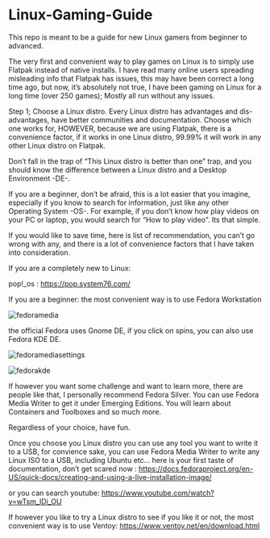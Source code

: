 # Linux-Gaming-Guide
This repo is meant to be a guide for new Linux gamers from beginner to advanced.

The very first and convenient way to play games on Linux is to simply use Flatpak instead of native installs. I have read many online users spreading misleading info that Flatpak has issues, this may have been correct a long time ago, but now, it’s absolutely not true, I have been gaming on Linux for a long time (over 250 games); Mostly all run without any issues.

Step 1; Choose a Linux distro.
Every Linux distro has advantages and dis-advantages, have better communities and documentation. Choose which one works for, HOWEVER, because we are using Flatpak, there is a convenience factor, if it works in one Linux distro, 99.99% it will work in any other Linux distro on Flatpak.

Don’t fall in the trap of “This Linux distro is better than one” trap, and you should know the difference between a Linux distro and a Desktop Environment -DE-.

If you are a beginner, don’t be afraid, this is a lot easier that you imagine, especially if you know to search for information, just like any other Operating System -OS-. For example, if you don’t know how play videos on your PC or laptop, you would search for “How to play video”. Its that simple.

If you would like to save time, here is list of recommendation, you can’t go wrong with any, and there is a lot of convenience factors that I have taken into consideration.

If you are a completely new to Linux:

pop!_os : https://pop.system76.com/ 

If you are a beginner: the most convenient way is to use Fedora Workstation

![fedoramedia](https://user-images.githubusercontent.com/23434177/235343901-5ad29480-1fbb-492d-a746-5d4a12ea0833.jpg)

the official Fedora uses Gnome DE, if you click on spins, you can also use Fedora KDE DE.

![fedoramediasettings](https://user-images.githubusercontent.com/23434177/235343924-62bcfee1-d46d-4644-8250-ea6e99c7f158.png)

![fedorakde](https://user-images.githubusercontent.com/23434177/235343937-268cf11b-b398-4d82-bdfb-5c8291acbbb6.jpg)


If however you want some challenge and want to learn more, there are people like that, I personally recommend Fedora Silver. You can use Fedora Media Writer to get it under Emerging Editions.
You will learn about Containers and Toolboxes and so much more.

Regardless of your choice, have fun.

Once you choose you Linux distro you can use any tool you want to write it to a USB, for convience sake, you can use Fedora Media Writer to write any Linux ISO to a USB, including Ubuntu etc…
here is your first taste of documentation, don’t get scared now : https://docs.fedoraproject.org/en-US/quick-docs/creating-and-using-a-live-installation-image/

or you can search youtube: https://www.youtube.com/watch?v=wTsm_lDi_OU

If however you like to try a Linux distro to see if you like it or not, the most convenient way is to use Ventoy: https://www.ventoy.net/en/download.html
